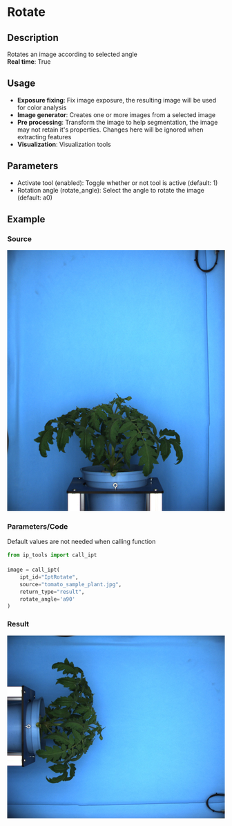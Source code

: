 # Rotate

## Description

Rotates an image according to selected angle  
**Real time**: True

## Usage

- **Exposure fixing**: Fix image exposure, the resulting image will be used for color analysis
- **Image generator**: Creates one or more images from a selected image
- **Pre processing**: Transform the image to help segmentation, the image may not retain it's 
    properties. Changes here will be ignored when extracting features
- **Visualization**: Visualization tools

## Parameters

- Activate tool (enabled): Toggle whether or not tool is active (default: 1)
- Rotation angle (rotate_angle): Select the angle to rotate the image (default: a0)

## Example

### Source

![Source image](images/tomato_sample_plant.jpg)

### Parameters/Code

Default values are not needed when calling function

```python
from ip_tools import call_ipt

image = call_ipt(
    ipt_id="IptRotate",
    source="tomato_sample_plant.jpg",
    return_type="result",
    rotate_angle='a90'
)
```

### Result

![Result image](images/ipt_Rotate.jpg)
